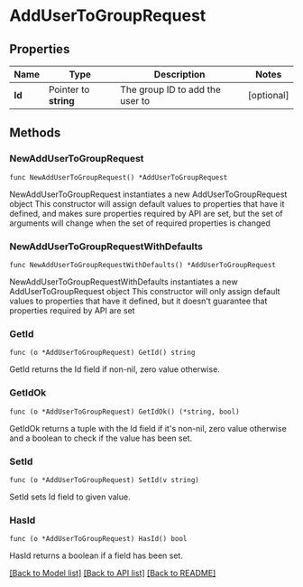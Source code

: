 # AddUserToGroupRequest

## Properties

Name | Type | Description | Notes
------------ | ------------- | ------------- | -------------
**Id** | Pointer to **string** | The group ID to add the user to | [optional] 

## Methods

### NewAddUserToGroupRequest

`func NewAddUserToGroupRequest() *AddUserToGroupRequest`

NewAddUserToGroupRequest instantiates a new AddUserToGroupRequest object
This constructor will assign default values to properties that have it defined,
and makes sure properties required by API are set, but the set of arguments
will change when the set of required properties is changed

### NewAddUserToGroupRequestWithDefaults

`func NewAddUserToGroupRequestWithDefaults() *AddUserToGroupRequest`

NewAddUserToGroupRequestWithDefaults instantiates a new AddUserToGroupRequest object
This constructor will only assign default values to properties that have it defined,
but it doesn't guarantee that properties required by API are set

### GetId

`func (o *AddUserToGroupRequest) GetId() string`

GetId returns the Id field if non-nil, zero value otherwise.

### GetIdOk

`func (o *AddUserToGroupRequest) GetIdOk() (*string, bool)`

GetIdOk returns a tuple with the Id field if it's non-nil, zero value otherwise
and a boolean to check if the value has been set.

### SetId

`func (o *AddUserToGroupRequest) SetId(v string)`

SetId sets Id field to given value.

### HasId

`func (o *AddUserToGroupRequest) HasId() bool`

HasId returns a boolean if a field has been set.


[[Back to Model list]](../README.md#documentation-for-models) [[Back to API list]](../README.md#documentation-for-api-endpoints) [[Back to README]](../README.md)


